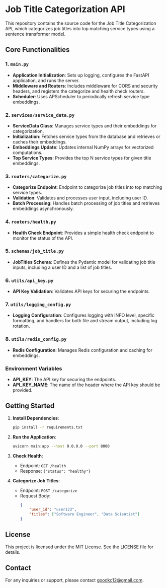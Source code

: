# Job Title Categorization API

This repository contains the source code for the Job Title Categorization API, which categorizes job titles into top matching service types using a sentence transformer model.

## Core Functionalities

### 1. `main.py`
- **Application Initialization**: Sets up logging, configures the FastAPI application, and runs the server.
- **Middleware and Routers**: Includes middleware for CORS and security headers, and registers the categorize and health check routers.
- **Scheduler**: Uses APScheduler to periodically refresh service type embeddings.

### 2. `services/service_data.py`
- **ServiceData Class**: Manages service types and their embeddings for categorization.
- **Initialization**: Fetches service types from the database and retrieves or caches their embeddings.
- **Embeddings Update**: Updates internal NumPy arrays for vectorized computations.
- **Top Service Types**: Provides the top N service types for given title embeddings.

### 3. `routers/categorize.py`
- **Categorize Endpoint**: Endpoint to categorize job titles into top matching service types.
- **Validation**: Validates and processes user input, including user ID.
- **Batch Processing**: Handles batch processing of job titles and retrieves embeddings asynchronously.

### 4. `routers/health.py`
- **Health Check Endpoint**: Provides a simple health check endpoint to monitor the status of the API.

### 5. `schemas/job_title.py`
- **JobTitles Schema**: Defines the Pydantic model for validating job title inputs, including a user ID and a list of job titles.

### 6. `utils/api_key.py`
- **API Key Validation**: Validates API keys for securing the endpoints.

### 7. `utils/logging_config.py`
- **Logging Configuration**: Configures logging with INFO level, specific formatting, and handlers for both file and stream output, including log rotation.

### 8. `utils/redis_config.py`
- **Redis Configuration**: Manages Redis configuration and caching for embeddings.

### Environment Variables
- **API_KEY**: The API key for securing the endpoints.
- **API_KEY_NAME**: The name of the header where the API key should be provided.

## Getting Started
1. **Install Dependencies**:
    ```sh
    pip install -r requirements.txt
    ```

2. **Run the Application**:
    ```sh
    uvicorn main:app --host 0.0.0.0 --port 8000
    ```

3. **Check Health**:
    - Endpoint: `GET /health`
    - Response: `{"status": "healthy"}`

4. **Categorize Job Titles**:
    - Endpoint: `POST /categorize`
    - Request Body:
      ```json
      {
          "user_id": "user123",
          "titles": ["Software Engineer", "Data Scientist"]
      }
      ```

## License
This project is licensed under the MIT License. See the LICENSE file for details.

## Contact
For any inquiries or support, please contact [goodkc12@gmail.com](mailto:goodkc12@gmail.com).
